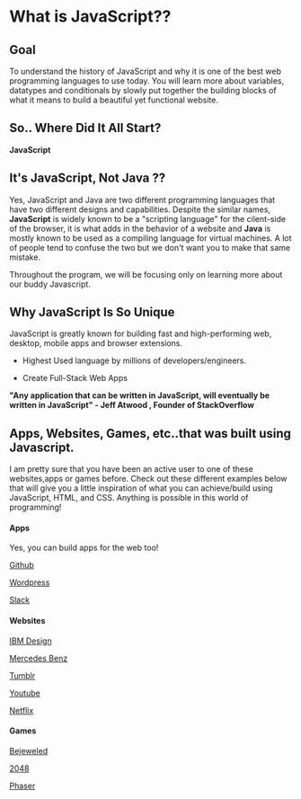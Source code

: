 # What is JavaScript?? 

## Goal

To understand the history of JavaScript and why it is one of the best web programming languages to use today. You will learn more about variables, datatypes and conditionals by slowly put together the building blocks of what it means to build a beautiful yet functional website.

## So.. Where Did It All Start?  
**JavaScript** 



## It's JavaScript, Not Java ?? 

Yes, JavaScript and Java are two different programming languages that have two different designs and capabilities. Despite the similar names,  **JavaScript** is widely known to be a "scripting language" for the cilent-side of the browser, it is what adds in the behavior of a website and **Java** is mostly known to be used as a compiling language for virtual machines. A lot of people tend to confuse the two but we don't want you to make that same mistake. 

Throughout the program, we will be focusing only on learning more about our buddy Javascript. 

## Why JavaScript Is So Unique 

JavaScript is greatly known for building fast and high-performing web, desktop, mobile apps and browser extensions. 

* Highest Used language by millions of developers/engineers.

* Create Full-Stack Web Apps 


**"Any application that can be written in JavaScript, will eventually be written in JavaScript" - Jeff Atwood , Founder of StackOverflow**

## Apps, Websites, Games, etc..that was built using Javascript. 

I am pretty sure that you have been an active user to one of these websites,apps or games before. Check out these different examples below that will give you a little inspiration of what you can achieve/build using JavaScript, HTML, and CSS. Anything is possible in this world of programming! 


#### Apps 
Yes, you can build apps for the web too! 

[Github](https://github.com/)

[Wordpress](https://wordpress.com/)

[Slack](https://slack.com/)

#### Websites 

[IBM Design](https://www.ibm.com/design/)

[Mercedes Benz](https://www.awwwards.com/sites/mercedes-benz-eqc)

[Tumblr](https://www.tumblr.com/)

[Youtube](https://www.youtube.com/)

[Netflix](https://netflix.com/)


#### Games 

[Bejeweled](https://itunes.apple.com/us/app/bejeweled-classic/id479536744?mt=8)

[2048](http://gabrielecirulli.github.io/2048/)

[Phaser](https://phaser.io/)



